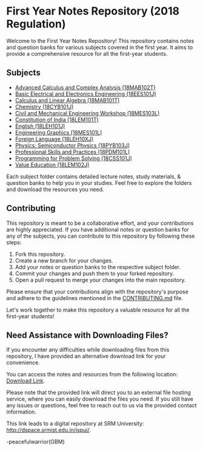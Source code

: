 # First Year Notes Repository (2018 Regulation)

Welcome to the First Year Notes Repository! This repository contains notes and question banks for various subjects covered in the first year. It aims to provide a comprehensive resource for all the first-year students.

## Subjects

- [Advanced Calculus and Complex Analysis (18MAB102T)](./18MAB102T)
- [Basic Electrical and Electronics Engineering (18EES101J)](./18EES101J)
- [Calculus and Linear Algebra (18MAB101T)](./18MAB101T)
- [Chemistry (18CYB101J)](./18CYB101J)
- [Civil and Mechanical Engineering Workshop (18MES103L)](./18MES103L)
- [Constitution of India (18LEM101T)](./18LEM101T)
- [English (18LEH101J)](./18LEH101J)
- [Engineering Graphics (18MES101L)](./18MES101L)
- [Foreign Language (18LEH10XJ)](./18LEH10XJ)
- [Physics: Semiconductor Physics (18PYB103J)](./18PYB103J)
- [Professional Skills and Practices (18PDM101L)](./18PDM101L)
- [Programming for Problem Solving (18CSS101J)](./18CSS101J)
- [Value Education (18LEM102J)](./18LEM102J)


Each subject folder contains detailed lecture notes, study materials, & question banks to help you in your studies. Feel free to explore the folders and download the resources you need.

## Contributing

This repository is meant to be a collaborative effort, and your contributions are highly appreciated. If you have additional notes or question banks for any of the subjects, you can contribute to this repository by following these steps:

1. Fork this repository.
2. Create a new branch for your changes.
3. Add your notes or question banks to the respective subject folder.
4. Commit your changes and push them to your forked repository.
5. Open a pull request to merge your changes into the main repository.

Please ensure that your contributions align with the repository's purpose and adhere to the guidelines mentioned in the [CONTRIBUTING.md](./CONTRIBUTING.md) file.

Let's work together to make this repository a valuable resource for all the first-year students!

## Need Assistance with Downloading Files?

If you encounter any difficulties while downloading files from this repository, I have provided an alternative download link for your convenience. 

You can access the notes and resources from the following location: [Download Link](https://mega.nz/folder/VDRgkLgQ#oo91we5H9CQtQwtsltjCQg).

Please note that the provided link will direct you to an external file hosting service, where you can easily download the files you need. If you still have any issues or questions, feel free to reach out to us via the provided contact information.

This link leads to a digital repository at SRM University: http://dspace.srmist.edu.in/jspui/.

-peacefulwarrior(GBM)
